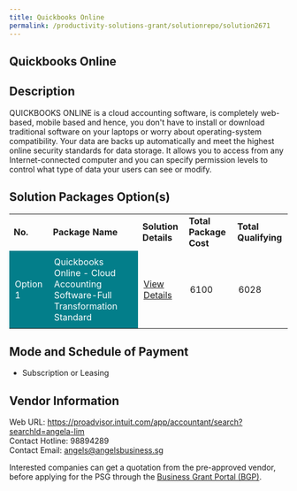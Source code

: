 ```yaml
---
title: Quickbooks Online
permalink: /productivity-solutions-grant/solutionrepo/solution2671
---
```


## Quickbooks Online

## Description

QUICKBOOKS ONLINE is a cloud accounting software, is completely web-based, mobile based and hence, you don't have to install or download traditional software on your laptops or worry about operating-system compatibility. Your data are backs up automatically and meet the highest online security standards for data storage.  It allows you to access from any Internet-connected computer and you can specify permission levels to control what type of data your users can see or modify.

## Solution Packages Option(s)

<table>
<tr>
<td><b>No.</b></td>
<td><b>Package Name</b></td>
<td><b>Solution Details</b></td>
<td><b>Total Package Cost</b></td>
<td><b>Total Qualifying</b></td>
</tr>
<tr>
<td style='padding: 10px; background-color: #037E8A; color: #FFFFFF;'>Option 1</td>
<td style='padding: 10px; background-color: #037E8A; color: #FFFFFF;'>Quickbooks Online - Cloud Accounting Software-Full Transformation Standard</td>
<td style='padding: 10px;'><a href='https://www.gobusiness.gov.sg/images/psg/Angels_Business_20210204_Desensitised_Annex_3_Part_4.pdf' target='_blank'>View Details</a></td>
<td style='padding: 10px;'>6100</td>
<td style='padding: 10px;'>6028</td>
</tr>
</table>

## Mode and Schedule of Payment

 - Subscription or Leasing

## Vendor Information

 Web URL: https://proadvisor.intuit.com/app/accountant/search?searchId=angela-lim <br>Contact Hotline: 98894289 <br>Contact Email: angels@angelsbusiness.sg <br>

Interested companies can get a quotation from the pre-approved vendor, before applying for the PSG through the <a href='https://www.businessgrants.gov.sg/' target='_blank' rel='noopener'>Business Grant Portal (BGP)</a>.

<script src="/jquery/resize-tables.js"></script>
